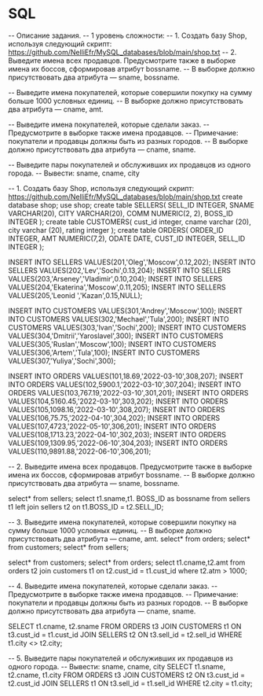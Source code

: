 # SQL
-- Описание задания.
 -- 1 уровень сложности: 
 -- 1. Создать базу Shop, используя следующий скрипт: https://github.com/NelliEfr/MySQL_databases/blob/main/shop.txt
-- 2. Выведите имена всех продавцов. Предусмотрите также в выборке имена их боссов, сформировав атрибут bossname.
--  В выборке должно присутствовать два атрибута — sname, bossname.

-- Выведите имена покупателей, которые совершили покупку на сумму больше 1000 условных единиц.
-- В выборке должно присутствовать два атрибута — cname, amt.

-- Выведите имена покупателей, которые сделали заказ.
-- Предусмотрите в выборке также имена продавцов.
-- Примечание: покупатели и продавцы должны быть из разных городов.
-- В выборке должно присутствовать два атрибута — cname, sname.

-- Выведите пары покупателей и обслуживших их продавцов из одного города.
-- Вывести: sname, cname, city

-- 1. Создать базу Shop, используя следующий скрипт: https://github.com/NelliEfr/MySQL_databases/blob/main/shop.txt
create database shop;
use shop;
create table SELLERS(
       SELL_ID    INTEGER, 
       SNAME   VARCHAR(20), 
       CITY    VARCHAR(20), 
       COMM    NUMERIC(2, 2),
             BOSS_ID  INTEGER
);
create table CUSTOMERS(
       cust_id integer,
       cname varchar (20),
       city varchar (20),
       rating integer
       );
       create table ORDERS(
       ORDER_ID  INTEGER, 
       AMT     NUMERIC(7,2), 
       ODATE   DATE, 
       CUST_ID    INTEGER,
       SELL_ID    INTEGER 
);

INSERT INTO SELLERS VALUES(201,'Oleg','Moscow',0.12,202);
INSERT INTO SELLERS VALUES(202,'Lev','Sochi',0.13,204);
INSERT INTO SELLERS VALUES(203,'Arseney','Vladimir',0.10,204);
INSERT INTO SELLERS VALUES(204,'Ekaterina','Moscow',0.11,205);
INSERT INTO SELLERS VALUES(205,'Leonid ','Kazan',0.15,NULL);

INSERT INTO CUSTOMERS VALUES(301,'Andrey','Moscow',100);
INSERT INTO CUSTOMERS VALUES(302,'Mechael','Tula',200);
INSERT INTO CUSTOMERS VALUES(303,'Ivan','Sochi',200);
INSERT INTO CUSTOMERS VALUES(304,'Dmitrii','Yaroslavel',300);
INSERT INTO CUSTOMERS VALUES(305,'Ruslan','Moscow',100);
INSERT INTO CUSTOMERS VALUES(306,'Artem','Tula',100);
INSERT INTO CUSTOMERS VALUES(307,'Yuliya','Sochi',300);


INSERT INTO ORDERS VALUES(101,18.69,'2022-03-10',308,207);
INSERT INTO ORDERS VALUES(102,5900.1,'2022-03-10',307,204);
INSERT INTO ORDERS VALUES(103,767.19,'2022-03-10',301,201);
INSERT INTO ORDERS VALUES(104,5160.45,'2022-03-10',303,202);
INSERT INTO ORDERS VALUES(105,1098.16,'2022-03-10',308,207);
INSERT INTO ORDERS VALUES(106,75.75,'2022-04-10',304,202); 
INSERT INTO ORDERS VALUES(107,4723,'2022-05-10',306,201);
INSERT INTO ORDERS VALUES(108,1713.23,'2022-04-10',302,203);
INSERT INTO ORDERS VALUES(109,1309.95,'2022-06-10',304,203);
INSERT INTO ORDERS VALUES(110,9891.88,'2022-06-10',306,201);
       
 -- 2. Выведите имена всех продавцов. Предусмотрите также в выборке имена их боссов, сформировав атрибут bossname.
--  В выборке должно присутствовать два атрибута — sname, bossname.      
   
select* from sellers;
select t1.sname,t1. BOSS_ID as bossname
from sellers t1
left join sellers t2
on t1.BOSS_ID = t2.SELL_ID;

-- 3. Выведите имена покупателей, которые совершили покупку на сумму больше 1000 условных единиц.
-- В выборке должно присутствовать два атрибута — cname, amt.
select* from orders;
select* from customers;
select* from sellers;

select* from customers;
select* from orders;
select t1.cname,t2.amt
from orders t2
join customers t1
on t2.cust_id = t1.cust_id
where t2.atm > 1000;



-- 4. Выведите имена покупателей, которые сделали заказ.
-- Предусмотрите в выборке также имена продавцов.
-- Примечание: покупатели и продавцы должны быть из разных городов.
-- В выборке должно присутствовать два атрибута — cname, sname.

SELECT t1.cname, t2.sname
FROM 
    ORDERS t3
JOIN 
    CUSTOMERS t1
ON 
    t3.cust_id = t1.cust_id
JOIN 
    SELLERS t2
ON 
    t3.sell_id = t2.sell_id
WHERE 
    t1.city <> t2.city;
    
   -- 5. Выведите пары покупателей и обслуживших их продавцов из одного города.
   -- Вывести: sname, cname, city
   SELECT t1.sname, t2.cname, t1.city
FROM 
    ORDERS t3
JOIN 
    CUSTOMERS t2
ON 
    t3.cust_id = t2.cust_id
JOIN 
    SELLERS t1
ON 
    t3.sell_id = t1.sell_id
WHERE 
    t2.city = t1.city;
